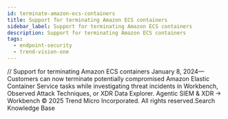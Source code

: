 ```yaml
---
id: terminate-amazon-ecs-containers
title: Support for terminating Amazon ECS containers
sidebar_label: Support for terminating Amazon ECS containers
description: Support for terminating Amazon ECS containers
tags:
  - endpoint-security
  - trend-vision-one
---
```


/*<![CDATA[*/ $('#title').html($('meta[name=map-description]').attr('content')); /*]]>*/ Support for terminating Amazon ECS containers January 8, 2024—Customers can now terminate potentially compromised Amazon Elastic Container Service tasks while investigating threat incidents in Workbench, Observed Attack Techniques, or XDR Data Explorer. Agentic SIEM & XDR → Workbench © 2025 Trend Micro Incorporated. All rights reserved.Search Knowledge Base